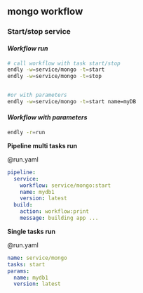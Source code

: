 ## mongo workflow


### Start/stop service

#### _Workflow run_
```bash
# call workflow with task start/stop
endly -w=service/mongo -t=start
endly -w=service/mongo -t=stop


#or with parameters
endly -w=service/mongo -t=start name=myDB
```

#### _Workflow with parameters_

```bash
endly -r=run
```

**Pipeline multi tasks run**

@run.yaml
```yaml
pipeline:
  service:
    workflow: service/mongo:start
    name: mydb1
    version: latest
  build:
    action: workflow:print
    message: building app ...
```


**Single tasks run**

@run.yaml 
```yaml
name: service/mongo
tasks: start
params:
  name: mydb1
  version: latest
```
